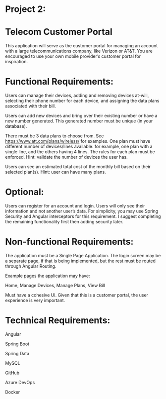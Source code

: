 # Project 2: 

# Telecom Customer Portal 

This application will serve as the customer portal for managing an account with a large telecommunications company, like Verizon or AT&T. You are encouraged to use your own mobile provider’s customer portal for inspiration.  

 

# Functional Requirements: 

Users can manage their devices, adding and removing devices at-will, selecting their phone number for each device, and assigning the data plans associated with their bill.  

Users can add new devices and bring over their existing number or have a new number generated. This generated number must be unique (in your database).  

There must be 3 data plans to choose from. See https://www.att.com/plans/wireless/ for examples. One plan must have different number of devices/lines available: for example, one plan with a single line, and the others having 4 lines. The rules for each plan must be enforced. Hint: validate the number of devices the user has. 

Users can see an estimated total cost of the monthly bill based on their selected plan(s). Hint: user can have many plans.   

# Optional:  

Users can register for an account and login. Users will only see their information and not another user’s data. For simplicity, you may use Spring Security and Angular interceptors for this requirement. I suggest completing the remaining functionality first then adding security later.  

 

# Non-functional Requirements: 

The application must be a Single Page Application. The login screen may be a separate page, if that is being implemented, but the rest must be routed through Angular Routing. 

Example pages the application may have: 

Home, Manage Devices, Manage Plans, View Bill 

Must have a cohesive UI. Given that this is a customer portal, the user experience is very important. 

 

# Technical Requirements: 

Angular 

Spring Boot 

Spring Data 

MySQL 

GitHub 

Azure DevOps 

Docker 



